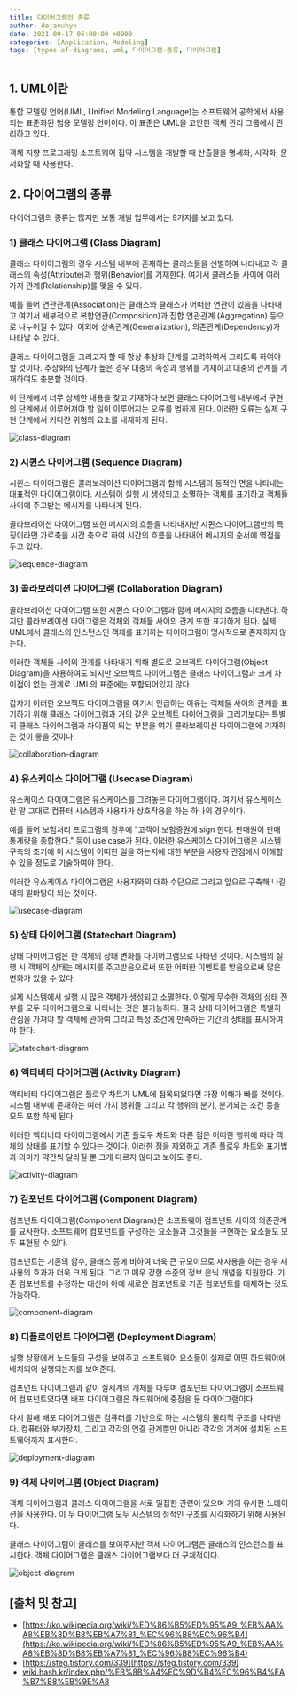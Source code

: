 ```yaml
---
title: 다이어그램의 종류
author: dejavuhyo
date: 2021-09-17 06:00:00 +0900
categories: [Application, Modeling]
tags: [types-of-diagrams, uml, 다이어그램-종류, 다이어그램]
---
```


## 1. UML이란
통합 모델링 언어(UML, Unified Modeling Language)는 소프트웨어 공학에서 사용되는 표준화된 범용 모델링 언어이다. 이 표준은 UML을 고안한 객체 관리 그룹에서 관리하고 있다.

객체 지향 프로그래밍 소프트웨어 집약 시스템을 개발할 때 산출물을 명세화, 시각화, 문서화할 때 사용한다.

## 2. 다이어그램의 종류
다이어그램의 종류는 많지만 보통 개발 업무에서는 9가지를 보고 있다.

### 1) 클래스 다이어그램 (Class Diagram)
클래스 다이어그램의 경우 시스템 내부에 존재하는 클래스들을 선별하여 나타내고 각 클래스의 속성(Attribute)과 행위(Behavior)를 기재한다. 여기서 클래스들 사이에 여러 가지 관계(Relationship)를 맺을 수 있다.

예를 들어 연관관계(Association)는 클래스와 클래스가 어떠한 연관이 있음을 나타내고 여기서 세부적으로 복합연관(Composition)과 집합 연관관계 (Aggregation) 등으로 나누어질 수 있다. 이외에 상속관계(Generalization), 의존관계(Dependency)가 나타날 수 있다.

클래스 다이어그램을 그리고자 할 때 항상 추상화 단계를 고려하여서 그리도록 하여야 할 것이다. 추상화의 단계가 높은 경우 대충의 속성과 행위를 기재하고 대충의 관계를 기재하여도 충분할 것이다.

이 단계에서 너무 상세한 내용을 찾고 기재하다 보면 클래스 다이어그램 내부에서 구현의 단계에서 이루어져야 할 일이 이루어지는 오류를 범하게 된다. 이러한 오류는 실제 구현 단계에서 커다란 위험의 요소를 내재하게 된다.

![class-diagram](/assets/img/2021-09-17-types-of-diagrams/usecase-diagram.png)

### 2) 시퀸스 다이어그램 (Sequence Diagram)
시퀸스 다이어그램은 콜라보레이션 다이어그램과 함께 시스템의 동적인 면을 나타내는 대표적인 다이어그램이다. 시스템이 실행 시 생성되고 소멸하는 객체를 표기하고 객체들 사이에 주고받는 메시지를 나타내게 된다.

콜라보레이션 다이어그램 또한 메시지의 흐름을 나타내지만 시퀸스 다이어그램만의 특징이라면 가로축을 시간 축으로 하여 시간의 흐름을 나타내어 메시지의 순서에 역점을 두고 있다.

![sequence-diagram](/assets/img/2021-09-17-types-of-diagrams/sequence-diagram.png)

### 3) 콜라보레이션 다이어그램 (Collaboration Diagram)
콜라보레이션 다이어그램 또한 시퀸스 다이어그램과 함께 메시지의 흐름을 나타낸다. 하지만 콜라보레이션 다어그램은 객체와 객체들 사이의 관계 또한 표기하게 된다. 실제 UML에서 클래스의 인스턴스인 객체를 표기하는 다이어그램이 명시적으로 존재하지 않는다.

이러한 객체들 사이의 관계를 나타내기 위해 별도로 오브젝트 다이어그램(Object Diagram)을 사용하여도 되지만 오브젝트 다이어그램은 클래스 다이어그램과 크게 차이점이 없는 관계로 UML의 표준에는 포함되어있지 않다.

갑자기 이러한 오브젝트 다이어그램을 여기서 언급하는 이유는 객체들 사이의 관계를 표기하기 위해 클래스 다이어그램과 거의 같은 오브젝트 다이어그램을 그리기보다는 특별히 클래스 다이어그램과 차이점이 되는 부분을 여기 콜라보레이션 다이어그램에 기재하는 것이 좋을 것이다.

![collaboration-diagram](/assets/img/2021-09-17-types-of-diagrams/collaboration-diagram.png)

### 4) 유스케이스 다이어그램 (Usecase Diagram)
유스케이스 다이어그램은 유스케이스를 그려놓은 다이어그램이다. 여기서 유스케이스란 말 그대로 컴퓨터 시스템과 사용자가 상호작용을 하는 하나의 경우이다.

예를 들어 보험처리 프로그램의 경우에 "고객이 보험증권에 sign 한다. 판매원이 판매 통계량을 종합한다." 등이 use case가 된다. 이러한 유스케이스 다이어그램은 시스템 구축의 초기에 이 시스템이 어떠한 일을 하는지에 대한 부분을 사용자 관점에서 이해할 수 있을 정도로 기술하여야 한다.

이러한 유스케이스 다이어그램은 사용자와의 대화 수단으로 그리고 앞으로 구축해 나갈 때의 밑바탕이 되는 것이다.

![usecase-diagram](/assets/img/2021-09-17-types-of-diagrams/usecase-diagram.png)

### 5) 상태 다이어그램 (Statechart Diagram)
상태 다이어그램은 한 객체의 상태 변화를 다이어그램으로 나타낸 것이다. 시스템의 실행 시 객체의 상태는 메시지를 주고받음으로써 또한 어떠한 이벤트를 받음으로써 많은 변화가 있을 수 있다.

실제 시스템에서 실행 시 많은 객체가 생성되고 소멸한다. 이렇게 무수한 객체의 상태 전부를 모두 다이어그램으로 나타내는 것은 불가능하다. 결국 상태 다이어그램은 특별히 관심을 가져야 할 객체에 관하여 그리고 특정 조건에 만족하는 기간의 상태를 표시하여야 한다.

![statechart-diagram](/assets/img/2021-09-17-types-of-diagrams/statechart-diagram.png)

### 6) 액티비티 다이어그램 (Activity Diagram)
액티비티 다이어그램은 플로우 차트가 UML에 접목되었다면 가장 이해가 빠를 것이다. 시스템 내부에 존재하는 여러 가지 행위들 그리고 각 행위의 분기, 분기되는 조건 등을 모두 포함 하게 된다.

이러한 액티비티 다이어그램에서 기존 플로우 차트와 다른 점은 어떠한 행위에 따라 객체의 상태를 표기할 수 있다는 것이다. 이러한 점을 제외하고 기존 플로우 차트와 표기법과 의미가 약간씩 달라질 뿐 크게 다르지 않다고 보아도 좋다.

![activity-diagram](/assets/img/2021-09-17-types-of-diagrams/activity-diagram.png)

### 7) 컴포넌트 다이어그램 (Component Diagram)
컴포넌트 다이어그램(Component Diagram)은 소프트웨어 컴포넌트 사이의 의존관계를 묘사한다. 소프트웨어 컴포넌트를 구성하는 요소들과 그것들을 구현하는 요소들도 모두 표현될 수 있다.

컴포넌트는 기존의 함수, 클래스 등에 비하여 더욱 큰 규모이므로 재사용을 하는 경우 재사용의 효과가 더욱 크게 된다. 그리고 매우 강한 수준의 정보 은닉 개념을 지원한다. 기존 컴포넌트를 수정하는 대신에 아예 새로운 컴포넌트로 기존 컴포넌트를 대체하는 것도 가능하다.

![component-diagram](/assets/img/2021-09-17-types-of-diagrams/component-diagram.png)

### 8) 디플로이먼트 다이어그램 (Deployment Diagram)
실행 상황에서 노드들의 구성을 보여주고 소프트웨어 요소들이 실제로 어떤 하드웨어에 배치되어 실행되는지를 보여준다.

컴포넌트 다이어그램과 같이 실세계의 개체를 다루며 컴포넌트 다이어그램이 소프트웨어 컴포넌트였다면 배포 다이어그램은 하드웨어에 중점을 둔 다이어그램이다.

다시 말해 배포 다이어그램은 컴퓨터를 기반으로 하는 시스템의 물리적 구조를 나타낸다. 컴퓨터와 부가장치, 그리고 각각의 연결 관계뿐만 아니라 각각의 기계에 설치된 소프트웨어까지 표시한다.

![deployment-diagram](/assets/img/2021-09-17-types-of-diagrams/deployment-diagram.png)

### 9) 객체 다이어그램 (Object Diagram)
객체 다이어그램과 클래스 다이어그램을 서로 밀접한 관련이 있으며 거의 유사한 노테이션을 사용한다. 이 두 다이어그램 모두 시스템의 정적인 구조를 시각화하기 위해 사용된다.

클래스 다이어그램이 클래스를 보여주지만 객체 다이어그램은 클래스의 인스턴스를 표시한다. 객체 다이어그램은 클래스 다이어그램보다 더 구체적이다.

![object-diagram](/assets/img/2021-09-17-types-of-diagrams/object-diagram.png)

## [출처 및 참고]
* [https://ko.wikipedia.org/wiki/%ED%86%B5%ED%95%A9_%EB%AA%A8%EB%8D%B8%EB%A7%81_%EC%96%B8%EC%96%B4](https://ko.wikipedia.org/wiki/%ED%86%B5%ED%95%A9_%EB%AA%A8%EB%8D%B8%EB%A7%81_%EC%96%B8%EC%96%B4)
* [https://sfeg.tistory.com/339](https://sfeg.tistory.com/339)
* [wiki.hash.kr/index.php/%EB%8B%A4%EC%9D%B4%EC%96%B4%EA%B7%B8%EB%9E%A8](wiki.hash.kr/index.php/%EB%8B%A4%EC%9D%B4%EC%96%B4%EA%B7%B8%EB%9E%A8)

